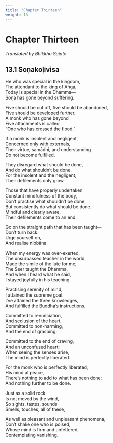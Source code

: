 ```yaml
---
title: "Chapter Thirteen"
weight: 13
---
```


# Chapter Thirteen

*Translated by Bhikkhu Sujato.*

## 13.1 Soṇakoḷivisa  

He who was special in the kingdom,  
The attendant to the king of Aṅga,  
Today is special in the Dhamma—  
Soṇa has gone beyond suffering.  

Five should be cut off, five should be abandoned,  
Five should be developed further.  
A monk who has gone beyond  
Five attachments is called  
“One who has crossed the flood.”  

If a monk is insolent and negligent,  
Concerned only with externals,  
Their virtue, samādhi, and understanding  
Do not become fulfilled.  

They disregard what should be done,  
And do what shouldn’t be done.  
For the insolent and the negligent,  
Their defilements only grow.  

Those that have properly undertaken  
Constant mindfulness of the body,  
Don’t practise what shouldn’t be done,  
But consistently do what should be done.  
Mindful and clearly aware,  
Their defilements come to an end.  

Go on the straight path that has been taught—  
Don’t turn back.  
Urge yourself on,  
And realise nibbāna.  

When my energy was over-exerted,  
The unsurpassed teacher in the world,  
Made the simile of the lute for me;  
The Seer taught the Dhamma,  
And when I heard what he said,  
I stayed joyfully in his teaching.  

Practising serenity of mind,  
I attained the supreme goal.  
I’ve attained the three knowledges,  
And fulfilled the Buddha’s instructions.  

Committed to renunciation,  
And seclusion of the heart,  
Committed to non-harming,  
And the end of grasping;  

Committed to the end of craving,  
And an unconfused heart;  
When seeing the senses arise,  
The mind is perfectly liberated.  

For the monk who is perfectly liberated,  
His mind at peace,  
There’s nothing to add to what has been done;  
And nothing further to be done.  

Just as a solid rock  
Is not moved by the wind,  
So sights, tastes, sounds  
Smells, touches, all of these,  

As well as pleasant and unpleasant phenomena,  
Don’t shake one who is poised,  
Whose mind is firm and unfettered,  
Contemplating vanishing.  
